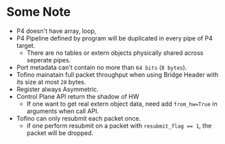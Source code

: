 # Some Note

- P4 doesn't have array, loop, 
- P4 Pipeline defined by program will be duplicated in every pipe of P4 target.
  - There are no tables or extern objects physically shared across seperate pipes.
- Port metadata can't contain no more than `64 bits` (`8 bytes`).
- Tofino mainatain full packet throughput when using Bridge Header with its size at most `28` bytes.
- Register always Asymmetric.
- Control Plane API return the shadow of HW
  - If one want to get real extern object data, need add `from_hw=True` in arguments when call API.
- Tofino can only resubmit each packet once.
  - if one perform resubmit on a packet with `resubmit_flag == 1`, the packet will be dropped.
